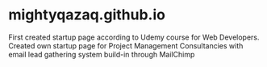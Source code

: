 # mightyqazaq.github.io
First created startup page according to Udemy course for Web Developers. Created own startup page for Project Management Consultancies with email lead gathering system build-in through MailChimp
